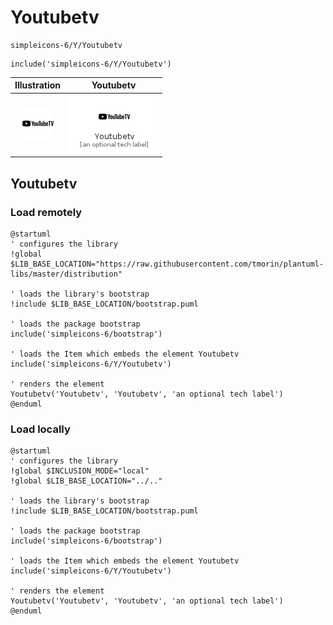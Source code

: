 # Youtubetv


```text
simpleicons-6/Y/Youtubetv
```

```text
include('simpleicons-6/Y/Youtubetv')
```



| Illustration | Youtubetv |
| :---: | :---: |
| ![illustration for Illustration](../../simpleicons-6/Y/Youtubetv.png) | ![illustration for Youtubetv](../../simpleicons-6/Y/Youtubetv.Local.png) |




## Youtubetv

### Load remotely
```plantuml
@startuml
' configures the library
!global $LIB_BASE_LOCATION="https://raw.githubusercontent.com/tmorin/plantuml-libs/master/distribution"

' loads the library's bootstrap
!include $LIB_BASE_LOCATION/bootstrap.puml

' loads the package bootstrap
include('simpleicons-6/bootstrap')

' loads the Item which embeds the element Youtubetv
include('simpleicons-6/Y/Youtubetv')

' renders the element
Youtubetv('Youtubetv', 'Youtubetv', 'an optional tech label')
@enduml
```

### Load locally
```plantuml
@startuml
' configures the library
!global $INCLUSION_MODE="local"
!global $LIB_BASE_LOCATION="../.."

' loads the library's bootstrap
!include $LIB_BASE_LOCATION/bootstrap.puml

' loads the package bootstrap
include('simpleicons-6/bootstrap')

' loads the Item which embeds the element Youtubetv
include('simpleicons-6/Y/Youtubetv')

' renders the element
Youtubetv('Youtubetv', 'Youtubetv', 'an optional tech label')
@enduml
```

